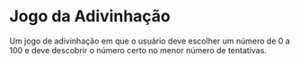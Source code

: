 # Jogo da Adivinhação
Um jogo de adivinhação em que o usuário deve escolher um número de 0 a 100 e deve descobrir o número certo no menor número de tentativas.
